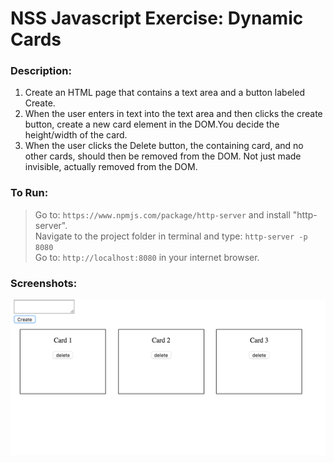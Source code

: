 # NSS Javascript Exercise: Dynamic Cards
### Description:

1. Create an HTML page that contains a text area and a button labeled Create.  
2. When the user enters in text into the text area and then clicks the create button, create a new card element in the DOM.You decide the height/width of the card.   
3. When the user clicks the Delete button, the containing card, and no other cards, should then be removed from the DOM. Not just made invisible, actually removed from the DOM.  
 
### To Run:
> Go to: `https://www.npmjs.com/package/http-server` and install "http-server".  
> Navigate to the project folder in terminal and type: `http-server -p 8080`  
> Go to: `http://localhost:8080` in your internet browser.  

### Screenshots:

![Screenshot of Music History, Part 1](https://raw.githubusercontent.com/mattbruton/cards-exercise/master/Screenshots/CardsSS.png)

